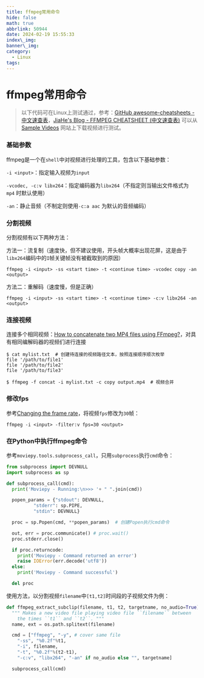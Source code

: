 ```yaml
---
title: ffmpeg常用命令
hide: false
math: true
abbrlink: 50944
date: 2024-02-19 15:55:33
index\_img:
banner\_img:
category:
  - Linux
tags:
---
```


# ffmpeg常用命令

> 以下代码可在Linux上测试通过，参考：[GitHub awesome-cheatsheets - 中文速查表](https://github.com/skywind3000/awesome-cheatsheets/blob/master/tools/ffmpeg.sh)，[JiaHe's Blog - FFMPEG CHEATSHEET (中文速查表)](https://xiaojianzheng.cn/cheat-sheet/ffmpeg.html)
> 可以从 [Sample Videos](https://sample-videos.com/) 网站上下载视频进行测试。

### 基础参数

ffmpeg是一个在`shell`中对视频进行处理的工具，包含以下基础参数：

`-i <input>`：指定输入视频为`input`

`-vcodec, -c:v libx264`：指定编码器为`libx264`（不指定则当输出文件格式为 `mp4` 时默认使用）

`-an`：静止音频（不制定则使用`-c:a aac` 为默认的音频编码）

### 分割视频

分割视频有以下两种方法：

方法一：流复制（速度快，但不建议使用，开头帧大概率出现花屏，这是由于`libx264`编码中的`I`帧关键帧没有被截取到的原因）

```shell
ffmpeg -i <input> -ss <start time> -t <continue time> -vcodec copy -an <output>
```

方法二：重解码（速度慢，但是正确）

```shell
ffmpeg -i <input> -ss <start time> -t <continue time> -c:v libx264 -an <output>
```

### 连接视频

连接多个相同视频：[How to concatenate two MP4 files using FFmpeg?](https://stackoverflow.com/questions/7333232/how-to-concatenate-two-mp4-files-using-ffmpeg)，对具有相同编解码器的视频们进行连接

```shell
$ cat mylist.txt  # 创建待连接的视频路径文本，按照连接顺序顺次枚举
file '/path/to/file1'
file '/path/to/file2'
file '/path/to/file3'

$ ffmpeg -f concat -i mylist.txt -c copy output.mp4  # 视频合并
```

### 修改fps

参考[Changing the frame rate](https://trac.ffmpeg.org/wiki/ChangingFrameRate)，将视频`fps`修改为`30`帧：

```shell
ffmpeg -i <input> -filter:v fps=30 <output>
```

### 在Python中执行ffmpeg命令

参考`moviepy.tools.subprocess_call`，只用`subprocess`执行`cmd`命令：

```python
from subprocess import DEVNULL
import subprocess as sp

def subprocess_call(cmd):
  print('Moviepy - Running:\n>>> '+ " ".join(cmd))

  popen_params = {"stdout": DEVNULL,
          "stderr": sp.PIPE,
          "stdin": DEVNULL}

  proc = sp.Popen(cmd, **popen_params)  # 创建Popen执行cmd命令

  out, err = proc.communicate() # proc.wait()
  proc.stderr.close()

  if proc.returncode:
    print('Moviepy - Command returned an error')
    raise IOError(err.decode('utf8'))
  else:
    print('Moviepy - Command successful')

  del proc
```

使用方法，以分割视频`filename`中`[t1,t2]`时间段的子视频文件为例：

```python
def ffmpeg_extract_subclip(filename, t1, t2, targetname, no_audio=True):
  """ Makes a new video file playing video file ``filename`` between
    the times ``t1`` and ``t2``. """
  name, ext = os.path.splitext(filename)

  cmd = ["ffmpeg", "-y", # cover same file
    "-ss", "%0.2f"%t1,
    "-i", filename,
    "-t", "%0.2f"%(t2-t1),
    "-c:v", "libx264", "-an" if no_audio else "", targetname]

  subprocess_call(cmd)
```



